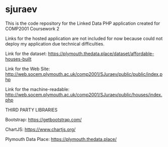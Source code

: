 # sjuraev
This is the code repository for the Linked Data PHP application created for COMP2001 Coursework 2

Links for the hosted application are not included for now because could not deploy my application due technical difficulties.

Link for the dataset: https://plymouth.thedata.place/dataset/affordable-houses-built

Link for the Web Site: http://web.socem.plymouth.ac.uk/comp2001/SJuraev/public/public/index.php

Link for the machine-readable: http://web.socem.plymouth.ac.uk/comp2001/SJuraev/public/houses/index.php

THIRD PARTY LIBRARIES

Bootstrap: https://getbootstrap.com/

ChartJS: https://www.chartjs.org/

Plymouth Data Place: https://plymouth.thedata.place/
